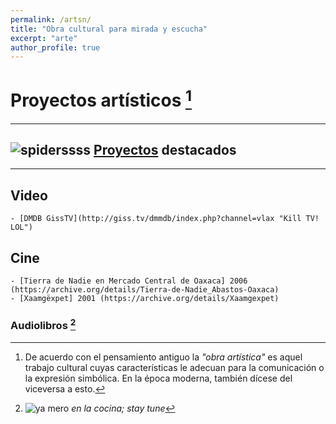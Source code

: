 ```yaml
---
permalink: /artsn/
title: "Obra cultural para mirada y escucha"
excerpt: "arte"
author_profile: true
---
```


# Proyectos artísticos [^1]

---

## <img src="/io/images/spider-s.png" alt="spiderssss"> [Proyectos](/portfolio/) destacados 

---

## Video
	- [DMDB GissTV](http://giss.tv/dmmdb/index.php?channel=vlax "Kill TV! LOL")
## Cine
	- [Tierra de Nadie en Mercado Central de Oaxaca] 2006 (https://archive.org/details/Tierra-de-Nadie_Abastos-Oaxaca)
	- [Xaamgëxpet] 2001 (https://archive.org/details/Xaamgexpet) 

### Audiolibros [^2]

[^1]: De acuerdo con el pensamiento antiguo la _"obra artística"_ es aquel trabajo cultural cuyas características le adecuan para la comunicación o la expresión simbólica. En la época moderna, también dícese del viceversa a esto.

[^2]: ![ya mero](https://web.archive.org/web/20091027035934/http://www.geocities.com/juan1merlin/underconstruction_sign.gif) _en la cocina; stay tune_
